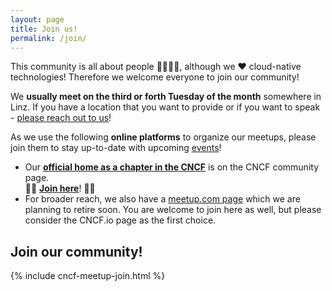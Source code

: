 ```yaml
---
layout: page
title: Join us!
permalink: /join/
---
```


This community is all about people 👨‍💻👩‍💻, although we ❤️ cloud-native technologies! Therefore we welcome everyone to join our community!

We **usually meet on the third or forth Tuesday of the month** somewhere in Linz. If you have a location that you want to provide or if you want to speak - [please reach out to us](https://forms.gle/9GPboKs4T5Yboq5c8)!

As we use the following **online platforms** to organize our meetups, please join them to stay up-to-date with upcoming [events](/events)!

- Our [**official home as a chapter in the CNCF**](https://community.cncf.io/linz/) is on the CNCF community page.<br> 
  👩‍💻 **[Join here](https://community.cncf.io/linz/)**! 👨‍💻
- For broader reach, we also have a [meetup.com page](https://www.meetup.com/Cloud-Native-Computing-Linz/) which we are planning to retire soon. You are welcome to join here as well, but please consider the CNCF.io page as the first choice.

## Join our community!

{% include cncf-meetup-join.html %}